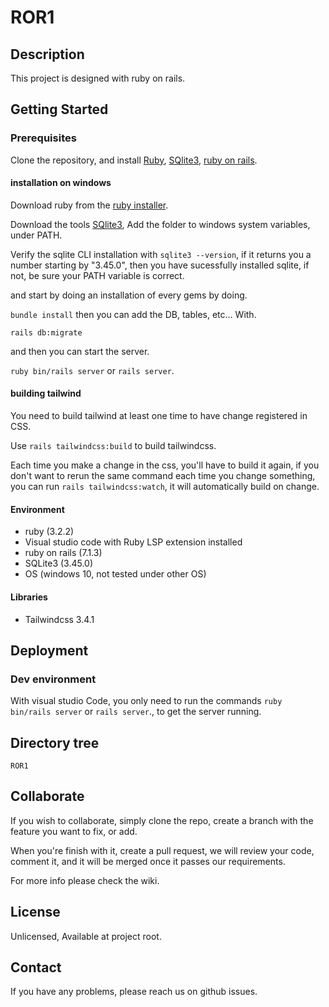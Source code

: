 # ROR1

## Description

This project is designed with ruby on rails.

## Getting Started

### Prerequisites

Clone the repository, and install [Ruby](https://www.ruby-lang.org/fr/downloads/), [SQlite3](https://www.sqlite.org/download.html), [ruby on rails](https://guides.rubyonrails.org/getting_started.html).

#### installation on windows

Download ruby from the [ruby installer](https://rubyinstaller.org/).

Download the tools [SQlite3](https://www.sqlite.org/2024/sqlite-tools-win-x64-3450000.zip), Add the folder to windows system variables, under PATH.

Verify the sqlite CLI installation with `sqlite3 --version`, if it returns you a number starting by "3.45.0", then you have sucessfully installed sqlite, if not, be sure your PATH variable is correct.


and start by doing an installation of every gems by doing.

`bundle install` then you can add the DB, tables, etc... With.

`rails db:migrate`

and then you can start the server.

`ruby bin/rails server` or `rails server`.

#### building tailwind

You need to build tailwind at least one time to have change registered in CSS.

Use `rails tailwindcss:build` to build tailwindcss.

Each time you make a change in the css, you'll have to build it again, if you don't want to rerun the same command each time you change something, you can run `rails tailwindcss:watch`, it will automatically build on change.

#### Environment

- ruby (3.2.2)
- Visual studio code with Ruby LSP extension installed
- ruby on rails (7.1.3)
- SQLite3 (3.45.0)
- OS (windows 10, not tested under other OS)

#### Libraries

- Tailwindcss 3.4.1

## Deployment

### Dev environment

With visual studio Code, you only need to run the commands `ruby bin/rails server` or `rails server`., to get the server running.

## Directory tree
    ROR1

## Collaborate

If you wish to collaborate, simply clone the repo, create a branch with the feature you want to fix, or add.

When you're finish with it, create a pull request, we will review your code, comment it, and it will be merged once it passes our requirements.

For more info please check the wiki.

## License

Unlicensed, Available at project root.

## Contact

If you have any problems, please reach us on github issues.